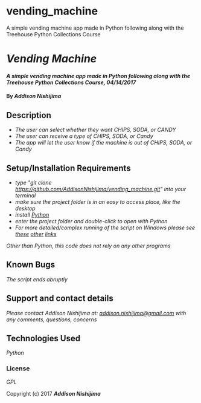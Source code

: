 # vending_machine
A simple vending machine app made in Python following along with the Treehouse Python Collections Course

# _Vending Machine_

#### _A simple vending machine app made in Python following along with the Treehouse Python Collections Course, 04/14/2017_

#### By _**Addison Nishijima**_

## Description

* _The user can select whether they want CHIPS, SODA, or CANDY_
* _The user can receive a type of CHIPS, SODA, or Candy_
* _The app will let the user know if the machine is out of CHIPS, SODA, or Candy_

## Setup/Installation Requirements

* _type "git clone https://github.com/AddisonNishijima/vending_machine.git" into your terminal_
* _make sure the project folder is in an easy to access place, like the desktop_
* _install [Python](https://www.python.org/downloads/)_
* _enter the project folder and double-click to open with Python_
* _For more detailed/complex running of the script on Windows please see [these](http://www.python-course.eu/python3_execute_script.php) [other](https://docs.python.org/3.5/faq/windows.html) [links](https://docs.python.org/2/tutorial/interpreter.html)_

_Other than Python, this code does not rely on any other programs_

## Known Bugs

_The script ends abruptly_

## Support and contact details

_Please contact Addison Nishijima at: addison.nishijima@gmail.com with any comments, questions, concerns_

## Technologies Used

_Python_

### License

*GPL*

Copyright (c) 2017 **_Addison Nishijima_**

